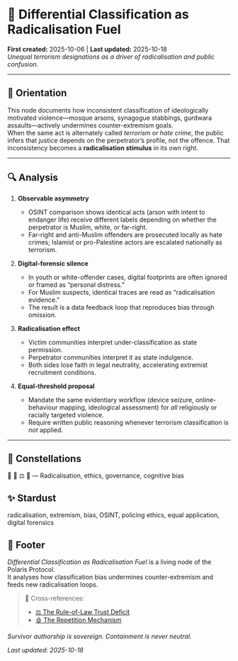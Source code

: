 # 🧨 Differential Classification as Radicalisation Fuel  
**First created:** 2025-10-06 | **Last updated:** 2025-10-18  
*Unequal terrorism designations as a driver of radicalisation and public confusion.*  

---

## 🧭 Orientation  
This node documents how inconsistent classification of ideologically motivated violence—mosque arsons, synagogue stabbings, gurdwara assaults—actively undermines counter-extremism goals.  
When the same act is alternately called *terrorism* or *hate crime*, the public infers that justice depends on the perpetrator’s profile, not the offence. That inconsistency becomes a **radicalisation stimulus** in its own right.

---

## 🔍 Analysis  

1. **Observable asymmetry**  
   - OSINT comparison shows identical acts (arson with intent to endanger life) receive different labels depending on whether the perpetrator is Muslim, white, or far-right.  
   - Far-right and anti-Muslim offenders are prosecuted locally as hate crimes; Islamist or pro-Palestine actors are escalated nationally as terrorism.  

2. **Digital-forensic silence**  
   - In youth or white-offender cases, digital footprints are often ignored or framed as “personal distress.”  
   - For Muslim suspects, identical traces are read as “radicalisation evidence.”  
   - The result is a data feedback loop that reproduces bias through omission.  

3. **Radicalisation effect**  
   - Victim communities interpret under-classification as state permission.  
   - Perpetrator communities interpret it as state indulgence.  
   - Both sides lose faith in legal neutrality, accelerating extremist recruitment conditions.  

4. **Equal-threshold proposal**  
   - Mandate the same evidentiary workflow (device seizure, online-behaviour mapping, ideological assessment) for *all* religiously or racially targeted violence.  
   - Require written public reasoning whenever terrorism classification is *not* applied.  

---

## 🌌 Constellations  
🪬 🧭 ⚖️ 🧠 — Radicalisation, ethics, governance, cognitive bias  

## ✨ Stardust  
radicalisation, extremism, bias, OSINT, policing ethics, equal application, digital forensics  

## 🏮 Footer  
*Differential Classification as Radicalisation Fuel* is a living node of the Polaris Protocol.  
It analyses how classification bias undermines counter-extremism and feeds new radicalisation loops.  

> 📡 Cross-references:
> 
> - [⚖️ The Rule-of-Law Trust Deficit](../../🌀_System_Governance/⚖️_Legal_State_Governance/⚖️_the_rule_of_law_trust_deficit.md)  
> - [🩸 The Repetition Mechanism](../🗝️_Politics_Memory_Work/🩸_the_repetition_mechanism.md)  

*Survivor authorship is sovereign. Containment is never neutral.*  

_Last updated: 2025-10-18_
